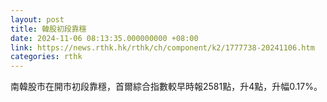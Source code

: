 ```yaml
---
layout: post
title: 韓股初段靠穩
date: 2024-11-06 08:13:35.000000000 +08:00
link: https://news.rthk.hk/rthk/ch/component/k2/1777738-20241106.htm
categories: rthk
---
```


南韓股市在開市初段靠穩，首爾綜合指數較早時報2581點，升4點，升幅0.17%。
